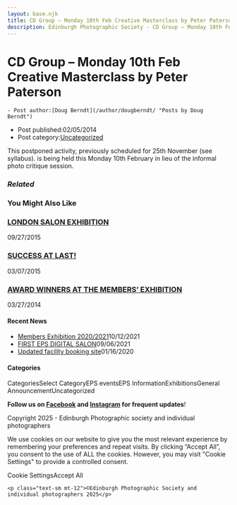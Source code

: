 ```yaml
---
layout: base.njk
title: CD Group – Monday 10th Feb Creative Masterclass by Peter Paterson
description: Edinburgh Photographic Society - CD Group – Monday 10th Feb Creative Masterclass by Peter Paterson
---
```


<div class="container mx-auto px-4 py-8">
  <div class="prose max-w-3xl mx-auto">
    <h1 class="text-3xl font-bold mb-6">CD Group – Monday 10th Feb Creative Masterclass by Peter Paterson</h1>

    - Post author:[Doug Berndt](/author/dougberndt/ "Posts by Doug Berndt")
- Post published:02/05/2014
- Post category:[Uncategorized](/category/uncategorized/)

This postponed activity, previously scheduled for 25th November (see syllabus). is being held this Monday 10th February in lieu of the informal photo critique session.

### _Related_

### You Might Also Like

### [LONDON SALON EXHIBITION](/uncategorized/london-salon-exhibition/)
09/27/2015

### [SUCCESS AT LAST!](/uncategorized/success-at-last/)
03/07/2015

### [AWARD WINNERS AT THE MEMBERS’ EXHIBITION](/uncategorized/award-winners-at-the-members-exhibition/)
03/27/2014

#### Recent News

- [Members Exhibition 2020/2021](/uncategorized/20207/)10/12/2021
- [FIRST EPS DIGITAL SALON](/uncategorized/19611/)09/06/2021
- [Updated facility booking site](/eps_information/updated-facility-booking-site/)01/16/2020

#### Categories
CategoriesSelect CategoryEPS eventsEPS InformationExhibitionsGeneral AnnouncementUncategorized

**Follow us on [Facebook](https://www.facebook.com/EdinburghPhotographicSociety/) and [Instagram](https://www.instagram.com/edinburghphotographicsociety) for frequent updates**!

 Copyright 2025 - Edinburgh Photographic society and individual photographers 

We use cookies on our website to give you the most relevant experience by remembering your preferences and repeat visits. By clicking “Accept All”, you consent to the use of ALL the cookies. However, you may visit "Cookie Settings" to provide a controlled consent.

Cookie SettingsAccept All

    <p class="text-sm mt-12">©Edinburgh Photographic Society and individual photographers 2025</p>
  </div>
</div>